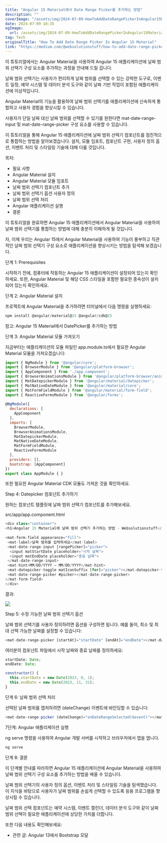 ```yaml
---
title: "Angular 15 Material에서 Date Range Picker를 추가하는 방법"
description: ""
coverImage: "/assets/img/2024-07-09-HowToAddDateRangePickerInAngular15Material_0.png"
date: 2024-07-09 10:35
ogImage: 
  url: /assets/img/2024-07-09-HowToAddDateRangePickerInAngular15Material_0.png
tag: Tech
originalTitle: "How To Add Date Range Picker In Angular 15 Material"
link: "https://medium.com/@websolutionstuff/how-to-add-date-range-picker-in-angular-15-material-3596ff0f9033"
---
```



이 튜토리얼에서는 Angular Material을 사용하여 Angular 15 애플리케이션에 날짜 범위 선택기 구성 요소를 추가하는 과정을 안내해 드릴 겁니다.

날짜 범위 선택기는 사용자가 편리하게 날짜 범위를 선택할 수 있는 강력한 도구로, 이벤트 일정, 예약 시스템 및 데이터 분석 도구와 같이 날짜 기반 작업이 포함된 애플리케이션에 이상적입니다.

Angular Material의 기능을 활용하여 날짜 범위 선택기를 애플리케이션에 신속하게 통합하고 사용자 경험을 향상시킬 수 있습니다.

사용자가 단일 날짜 대신 날짜 범위를 선택할 수 있기를 원한다면 mat-date-range-input 및 mat-date-range-picker 구성 요소를 사용할 수 있습니다.

<div class="content-ad"></div>

이 튜토리얼을 통해 Angular 15 애플리케이션에 날짜 범위 선택기 컴포넌트를 점진적으로 통합하는 방법을 알아보겠습니다. 설치, 모듈 임포트, 컴포넌트 구현, 사용자 정의 옵션, 이벤트 처리 및 스타일링 기술에 대해 다룰 것입니다.

목차:

- 필요 사항
- Angular Material 설치
- Angular Material 모듈 임포트
- 날짜 범위 선택기 컴포넌트 추가
- 날짜 범위 선택기 옵션 사용자 정의
- 날짜 범위 선택 처리
- Angular 애플리케이션 실행
- 결론

이 튜토리얼을 완료하면 Angular 15 애플리케이션에서 Angular Material을 사용하여 날짜 범위 선택기를 통합하는 방법에 대해 충분히 이해하게 될 것입니다.

<div class="content-ad"></div>

자, 이제 우리는 Angular 15에서 Angular Material을 사용하여 기능이 풍부하고 직관적인 날짜 범위 선택기 구성 요소로 애플리케이션을 향상시키는 방법을 탐색해 보겠습니다.

단계 1: Prerequisites

시작하기 전에, 컴퓨터에 작동하는 Angular 15 애플리케이션이 설정되어 있는지 확인하세요. 또한, Angular Material 및 해당 CSS 스타일을 포함한 필요한 종속성이 설치되어 있는지 확인하세요.

단계 2: Angular Material 설치

<div class="content-ad"></div>

프로젝트에 Angular Material을 추가하려면 터미널에서 다음 명령을 실행하세요:

```js
npm install @angular/material@15 @angular/cdk@15
```

참고: Angular 15 Material에서 DatePicker를 추가하는 방법

단계 3: Angular Material 모듈 가져오기

<div class="content-ad"></div>

지금부터는 애플리케이션의 모듈 파일인 app.module.ts에서 필요한 Angular Material 모듈을 가져오겠습니다:

```js
import { NgModule } from '@angular/core';
import { BrowserModule } from '@angular/platform-browser';
import { AppComponent } from './app.component';
import { BrowserAnimationsModule } from '@angular/platform-browser/animations';
import { MatDatepickerModule } from '@angular/material/datepicker';
import { MatNativeDateModule } from '@angular/material/core';
import { MatFormFieldModule } from '@angular/material/form-field';
import { ReactiveFormsModule } from '@angular/forms';
  
@NgModule({
  declarations: [
    AppComponent
  ],
  imports: [
    BrowserModule, 
    BrowserAnimationsModule,
    MatDatepickerModule,
    MatNativeDateModule,
    MatFormFieldModule,
    ReactiveFormsModule 
  ],
  providers: [],
  bootstrap: [AppComponent]
})
export class AppModule { }
```

또한 필요한 Angular Material CDK 모듈도 가져온 것을 확인하세요.

Step 4: Datepicker 컴포넌트 추가하기

<div class="content-ad"></div>

원하는 컴포넌트 템플릿에 날짜 범위 선택기 컴포넌트를 추가해보세요.

src/app/app.component.html

```js
<div class="container">
<h1>Angular 15 Material에 날짜 범위 선택기 추가하는 방법 - Websolutionstuff</h1>
   
<mat-form-field appearance="fill">
 <mat-label>날짜 범위를 입력하세요</mat-label>
 <mat-date-range-input [rangePicker]="picker">
  <input matStartDate placeholder="시작 날짜">
  <input matEndDate placeholder="종료 날짜">
 </mat-date-range-input>
 <mat-hint>MM/DD/YYYY – MM/DD/YYYY</mat-hint>
 <mat-datepicker-toggle matIconSuffix [for]="picker"></mat-datepicker-toggle>
 <mat-date-range-picker #picker></mat-date-range-picker>
</mat-form-field>
</div>
```

결과:

<div class="content-ad"></div>

<img src="/assets/img/2024-07-09-HowToAddDateRangePickerInAngular15Material_0.png" />

Step 5: 수정 가능한 날짜 범위 선택기 옵션

날짜 범위 선택기를 사용자 정의하려면 옵션을 구성하면 됩니다. 예를 들어, 최소 및 최대 선택 가능한 날짜를 설정할 수 있습니다:

```js
<mat-date-range-picker [startAt]="startDate" [endAt]="endDate"></mat-date-range-picker>
```

<div class="content-ad"></div>

여러분의 컴포넌트 파일에서 시작 날짜와 종료 날짜를 정의하세요:

```js
startDate: Date;
endDate: Date;
```

```js
constructor() {
  this.startDate = new Date(2023, 0, 1);
  this.endDate = new Date(2023, 11, 31);
}
```

단계 6: 날짜 범위 선택 처리

<div class="content-ad"></div>

선택된 날짜 범위를 캡처하려면 (dateChange) 이벤트에 바인딩할 수 있습니다:

```js
<mat-date-range-picker (dateChange)="onDateRangeSelected($event)"></mat-date-range-picker>
```

7단계: Angular 애플리케이션 실행

ng serve 명령을 사용하여 Angular 개발 서버를 시작하고 브라우저에서 앱을 엽니다.

<div class="content-ad"></div>

```js
ng serve
```

단계 8: 결론

이 단계별 안내를 따라하면 Angular 15 애플리케이션에 Angular Material을 사용하여 날짜 범위 선택기 구성 요소를 추가하는 방법을 배울 수 있습니다.

날짜 범위 선택기의 사용자 정의 옵션, 이벤트 처리 및 스타일링 기술을 탐색했습니다. 이 지식을 바탕으로 사용자가 날짜 범위를 손쉽게 선택할 수 있도록 응용 프로그램을 향상시킬 수 있습니다.

<div class="content-ad"></div>

날짜 범위 선택 컴포넌트는 예약 시스템, 이벤트 캘린더, 데이터 분석 도구와 같이 날짜 범위 선택이 필요한 애플리케이션에 상당한 가치를 더합니다.

또한 다음 내용도 확인해보세요:

- 관련 글: Angular 13에서 Bootstrap 모달